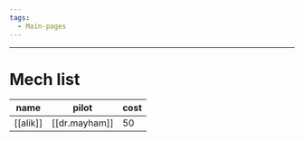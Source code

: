 ```yaml
---
tags:
  - Main-pages
---
```

---
# Mech list

| name     | pilot         | cost |
| -------- | ------------- | ---- |
| [[alik]] | [[dr.mayham]] | 50   |
